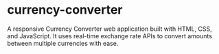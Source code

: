 # currency-converter
A responsive Currency Converter web application built with HTML, CSS, and JavaScript. It uses real-time exchange rate APIs to convert amounts between multiple currencies with ease.
